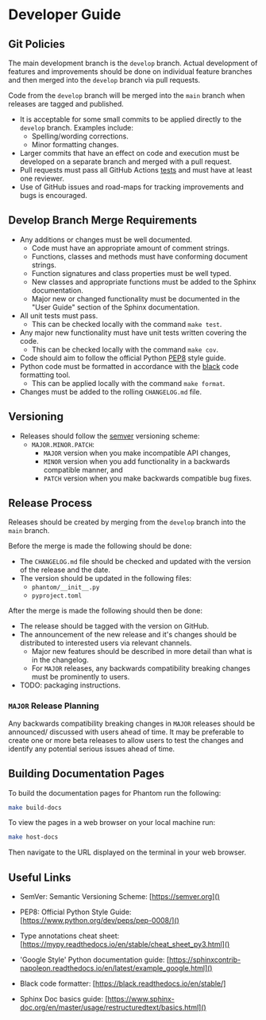 # Developer Guide

## Git Policies

The main development branch is the `develop` branch. Actual development of features and
improvements should be done on individual feature branches and then merged into the
`develop` branch via pull requests.

Code from the `develop` branch will be merged into the `main` branch when releases are
tagged and published.

- It is acceptable for some small commits to be applied directly to the `develop` branch.
  Examples include:
  - Spelling/wording corrections.
  - Minor formatting changes.
- Larger commits that have an effect on code and execution must be developed on a
  separate branch and merged with a pull request.
- Pull requests must pass all GitHub Actions [tests](https://github.com/jpmorganchase/Phantom/blob/main/.github/workflows/workflow.yml)
  and must have at least one reviewer.
- Use of GitHub issues and road-maps for tracking improvements and bugs is encouraged.


## Develop Branch Merge Requirements

- Any additions or changes must be well documented.
  - Code must have an appropriate amount of comment strings.
  - Functions, classes and methods must have conforming document strings.
  - Function signatures and class properties must be well typed.
  - New classes and appropriate functions must be added to the Sphinx documentation.
  - Major new or changed functionality must be documented in the "User Guide" section
    of the Sphinx documentation.
- All unit tests must pass.
  - This can be checked locally with the command `make test`.
- Any major new functionality must have unit tests written covering the code.
  - This can be checked locally with the command `make cov`.
- Code should aim to follow the official Python [PEP8](https://www.python.org/dev/peps/pep-0008/)
  style guide.
- Python code must be formatted in accordance with the [black](https://black.readthedocs.io/en/stable/)
  code formatting tool.
  - This can be applied locally with the command `make format`.
- Changes must be added to the rolling `CHANGELOG.md` file.


## Versioning

- Releases should follow the [semver](https://semver.org) versioning scheme:
  - `MAJOR.MINOR.PATCH`:
    - `MAJOR` version when you make incompatible API changes,
    - `MINOR` version when you add functionality in a backwards compatible manner, and
    - `PATCH` version when you make backwards compatible bug fixes.


## Release Process

Releases should be created by merging from the `develop` branch into the `main` branch.

Before the merge is made the following should be done:

- The `CHANGELOG.md` file should be checked and updated with the version of the release
  and the date.
- The version should be updated in the following files:
  - `phantom/__init__.py`
  - `pyproject.toml`

After the merge is made the following should then be done:

- The release should be tagged with the version on GitHub.
- The announcement of the new release and it's changes should be distributed to
  interested users via relevant channels.
  - Major new features should be described in more detail than what is in the changelog.
  - For `MAJOR` releases, any backwards compatibility breaking changes must be
    prominently to users.
- TODO: packaging instructions.


### `MAJOR` Release Planning

Any backwards compatibility breaking changes in `MAJOR` releases should be announced/
discussed with users ahead of time. It may be preferable to create one or more beta
releases to allow users to test the changes and identify any potential serious issues
ahead of time.


## Building Documentation Pages

To build the documentation pages for Phantom run the following:

```sh
make build-docs
```

To view the pages in a web browser on your local machine run:

```sh
make host-docs
```

Then navigate to the URL displayed on the terminal in your web browser.


## Useful Links

- SemVer: Semantic Versioning Scheme:
    [https://semver.org]()

- PEP8: Official Python Style Guide:
    [https://www.python.org/dev/peps/pep-0008/]()

- Type annotations cheat sheet:
    [https://mypy.readthedocs.io/en/stable/cheat_sheet_py3.html]()

- 'Google Style' Python documentation guide:
    [https://sphinxcontrib-napoleon.readthedocs.io/en/latest/example_google.html]()

- Black code formatter:
    [https://black.readthedocs.io/en/stable/]

- Sphinx Doc basics guide:
    [https://www.sphinx-doc.org/en/master/usage/restructuredtext/basics.html]()
